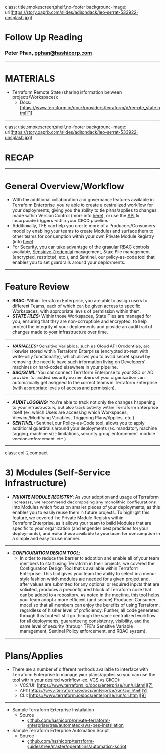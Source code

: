 class: title,smokescreen,shelf,no-footer
background-image: url(https://story.xaprb.com/slides/adirondack/leo-serrat-533922-unsplash.jpg)

# Follow Up Reading  
### Peter Phan, pphan@hashicorp.com

---
# MATERIALS

* Terraform Remote State (sharing information between projects/Workspaces):  
    * Docs: [<u>https://www.terraform.io/docs/providers/terraform/d/remote_state.html][1]</u>  

---
class: title,smokescreen,shelf,no-footer
background-image: url(https://story.xaprb.com/slides/adirondack/leo-serrat-533922-unsplash.jpg)

# RECAP

---

# General Overview/Workflow 
  * With the additional collaboration and governance features available in Terraform Enterprise, you're able to create a centralized workflow for your deployments, giving you the ability to tie plans/applies to changes made within Version Control (more info [<u>here][2]</u>), or use the [<u>API][3]</u> to incorporate triggers within your CI/CD pipeline.  
  * Additionally, TFE can help you create more of a Producers/Consumers model by enabling your teams to create Modules and surface them to other teams for consumption within your own Private Module Registry (info [<u>here][4]</u>).  
  * For Security, you can take advantage of the granular [<u>RBAC][5]</u> controls available, [<u>Sensitive Credential][6]</u> management, State File management (encrypted, restricted, etc.), and Sentinel, our policy-as-code tool that enables you to set guardrails around your deployments.  

---

# Feature Review
  * **RBAC**: Within Terraform Enterprise, you are able to assign users to different Teams, each of which can be given access to specific Workspaces, with appropriate levels of permission within them.  
  * **_STATE FILES:_** Within those Workspaces, State Files are managed for you, ensuring that they are non-corruptible and encrypted, to help protect the integrity of your deployments and provide an audit trail of changes made to your infrastructure over time.  

---

  * **_VARIABLES:_** Sensitive Variables, such as Cloud API Credentials, are likewise stored within Terraform Enterprise (encrypted at-rest, with write-only functionality), which allows you to avoid secret sprawl by removing the need to have such information living on Developers' machines or hard-coded elsewhere in your pipeline.  
  * **_SSO/SAML:_** You can connect Terraform Enterprise to your SSO or AD provider for added security so members of your organization can automatically get assigned to the correct teams in Terraform Enterprise (with appropriate levels of access and permission).  

---

  * **_AUDIT LOGGING:_** You're able to track not only the changes happening to your infrastructure, but also track activity within Terraform Enterprise itself (ex. which Users are accessing which Workspaces, Viewing/Modifying Variables, Triggering Plans/Applies, etc.).  
  * **_SENTINEL:_** Sentinel, our Policy-as-Code tool, allows you to apply additional guardrails around your deployments (ex. mandatory machine tagging, machine size limitations, security group enforcement, module version enforcement, etc.).  

---
class: col-2,compact
# 3) Modules (Self-Service Infrastructure)
* **_PRIVATE MODULE REGISTRY_**: As your adoption and usage of Terraform increases, we recommend decomposing any monolithic configurations into Modules which focus on smaller pieces of your deployments, as this enables you to easily reuse them in future projects.  To highlight this feature, we covered the Private Module Registry within TerraformEnterprise, as it allows your team to build Modules that are specific to your organization (and engender best practices for your deployments), and make those available to your team for consumption in a simple and easy to use manner.  

---

* **_CONFIGURATION DESIGN TOOL_**:  
  * In order to reduce the barrier to adoption and enable all of your team members to start using Terraform in their projects, we covered the Configuration Design Tool that's available within Terraform Enterprise.  This tool gives your team the ability to select in a menu-style fashion which modules are needed for a given project and, after values are submitted for any optional or required inputs that are solicited, produces a preconfigured block of Terraform code that can be added to a repository.  As noted in the meeting, this tool helps your team adopt a more efficient (and secure) Producer-Consumer model so that all members can enjoy the benefits of using Terraform, regardless of his/her level of proficiency.  Further, all code generated through this tool will still go through the same centralized workflow for all deployments, guaranteeing consistency, visibility, and the same level of security (through TFE's Sensitive Variable management, Sentinel Policy enforcement, and RBAC system).  

---

# Plans/Applies
  * There are a number of different methods available to interface with Terraform Enterprise to manage your plans/applies so you can use the tool within your desired workflow (ex. VCS vs CI/CD):  
    * VCS/UI: [<u>https://www.terraform.io/docs/enterprise/run/ui.html][7]</u>
    * API: [<u>https://www.terraform.io/docs/enterprise/run/api.html][8]</u>  
    * CLI: [<u>https://www.terraform.io/docs/enterprise/run/cli.html][9]</u>  

---

* Sample Terraform Enterprise Installation  
    * Source  
        * [github.com/hashicorp/private-terraform-enterprise/tree/automated-aws-pes-installation][10]  
* Sample Terraform Enterprise Automation Script  
    * Source  
        * [github.com/hashicorp/terraform-guides/tree/master/operations/automation-script][11]  

[1]: https://www.terraform.io/docs/providers/terraform/d/remote_state.html  
[2]: https://www.terraform.io/docs/enterprise/vcs/index.html  
[3]: https://www.terraform.io/docs/enterprise/api/index.html  
[4]: https://www.terraform.io/docs/enterprise/registry/index.html  
[5]: https://www.terraform.io/docs/enterprise/users-teams-organizations/index.html  
[6]: https://www.terraform.io/docs/enterprise/workspaces/variables.html  
[7]: https://www.terraform.io/docs/enterprise/run/ui.html  
[8]: https://www.terraform.io/docs/enterprise/run/api.html  
[9]: https://www.terraform.io/docs/enterprise/run/cli.html  
[10]: https://github.com/hashicorp/private-terraform-enterprise/tree/automated-aws-pes-installation  
[11]: https://github.com/hashicorp/terraform-guides/tree/master/operations/automation-script  
